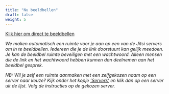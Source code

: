 ```yaml
---
title: "Nu beeldbellen"
draft: false
weight: 5
---
```


<a href="https://beeldbellen.vc4all.nl" class="btn-start-call" title="Start nu een beeldbel gesprek">Klik hier om direct te beeldbellen</a>

*We maken automatisch een ruimte voor je aan op een van de Jitsi servers om in te beeldbellen. Iedereen die je de link doorstuurt kan gelijk meedoen.
Je kan de beeldbel ruimte beveiligen met een wachtwoord. Alleen mensen die de link en het wachtwoord hebben kunnen dan deelnemen aan het beeldbel gesprek.*

*NB: Wil je zelf een ruimte aanmaken met een zelfgekozen naam op een server naar keuze? Kijk onder het kopje ['Servers'](#servers) en klik dan op een server uit de lijst. 
Volg de instructies op de gekozen server.*
